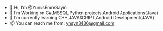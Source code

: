 - 👋 Hi, I’m @YunusEmreSayin
- 👀 I’m Working on C#,MSSQL,Python projects,Android Applications(Java)
- 🌱 I’m currently learning C++,JAVASCRIPT,Android Development(JAVA)
- 📫 You can reach me from: ynsyn3436@gmail.com

<!---
YunusEmreSayin/YunusEmreSayin is a ✨ special ✨ repository because its `README.md` (this file) appears on your GitHub profile.
You can click the Preview link to take a look at your changes.
--->
